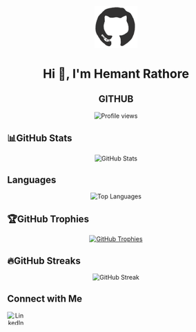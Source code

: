  <p align="center">
    <img  src="giphy.gif" alt="gif" width="100">
</p>
<h1 align="center">Hi 👋, I'm Hemant Rathore</h1>
<h2 align="center"> GITHUB </h2>

<p align="center">
    <img src="https://komarev.com/ghpvc/?username=hemant0hack&label=Profile%20views&color=0e75b6&style=flat" alt="Profile views" />
</p>

## 📊GitHub Stats 

<p align="center">
    <img src="https://github-readme-stats.vercel.app/api?username=hemant0hack&show_icons=true&theme=radical&locale=en" alt="GitHub Stats" />
</p>

## Languages
<p align="center">
    <p align="center">
        <img src="https://github-readme-stats.vercel.app/api/top-langs?username=hemant0hack&show_icons=true&locale=en&layout=compact&theme=highcontrast&title_color=ff1493&icon_color=ff1493" alt="Top Languages" />
    </p>

## 🏆GitHub Trophies 
<p align="center">
    <a href="https://github.com/ryo-ma/github-profile-trophy">
        <img src="https://github-profile-trophy.vercel.app/?username=hemant0hack&theme=radical" alt="GitHub Trophies" />
    </a>
</p>

## 🔥GitHub Streaks

<p align="center">
    <img src="https://github-readme-streak-stats.herokuapp.com/?user=hemant0hack&theme=highcontrast" alt="GitHub Streak" />
</p>

## Connect with Me

<p align="center">
    <a href="https://linkedin.com/in/hemant0hack/" target="_blank">
        <img align="left" src="https://cdn3.iconfinder.com/data/icons/social-network-flat-3/100/LinkedIn-512.png" alt="LinkedIn" height="30" width="40" />
    </a>
</p>

